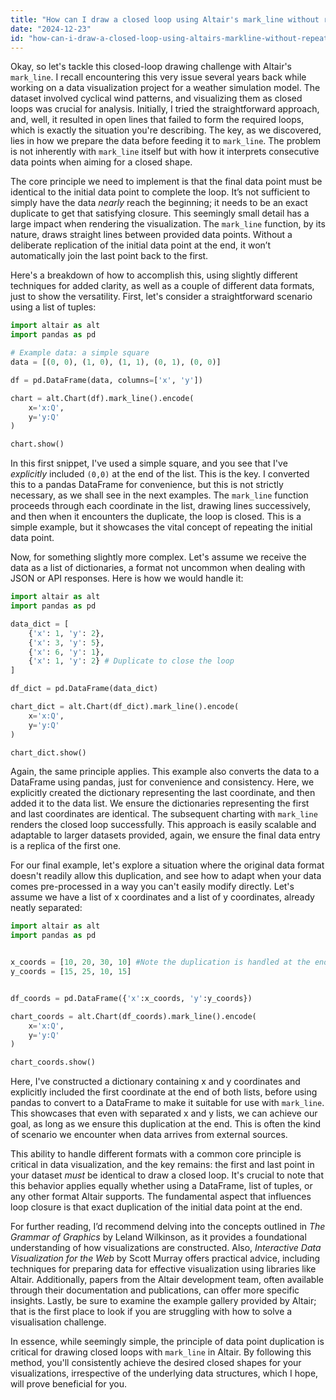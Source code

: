 ```yaml
---
title: "How can I draw a closed loop using Altair's mark_line without repeating data points?"
date: "2024-12-23"
id: "how-can-i-draw-a-closed-loop-using-altairs-markline-without-repeating-data-points"
---
```


Okay, so let's tackle this closed-loop drawing challenge with Altair's `mark_line`. I recall encountering this very issue several years back while working on a data visualization project for a weather simulation model. The dataset involved cyclical wind patterns, and visualizing them as closed loops was crucial for analysis. Initially, I tried the straightforward approach, and, well, it resulted in open lines that failed to form the required loops, which is exactly the situation you're describing. The key, as we discovered, lies in how we prepare the data before feeding it to `mark_line`. The problem is not inherently with `mark_line` itself but with how it interprets consecutive data points when aiming for a closed shape.

The core principle we need to implement is that the final data point must be identical to the initial data point to complete the loop. It’s not sufficient to simply have the data *nearly* reach the beginning; it needs to be an exact duplicate to get that satisfying closure. This seemingly small detail has a large impact when rendering the visualization. The `mark_line` function, by its nature, draws straight lines between provided data points. Without a deliberate replication of the initial data point at the end, it won’t automatically join the last point back to the first.

Here's a breakdown of how to accomplish this, using slightly different techniques for added clarity, as well as a couple of different data formats, just to show the versatility. First, let's consider a straightforward scenario using a list of tuples:

```python
import altair as alt
import pandas as pd

# Example data: a simple square
data = [(0, 0), (1, 0), (1, 1), (0, 1), (0, 0)]

df = pd.DataFrame(data, columns=['x', 'y'])

chart = alt.Chart(df).mark_line().encode(
    x='x:Q',
    y='y:Q'
)

chart.show()
```
In this first snippet, I've used a simple square, and you see that I've *explicitly* included `(0,0)` at the end of the list. This is the key. I converted this to a pandas DataFrame for convenience, but this is not strictly necessary, as we shall see in the next examples. The `mark_line` function proceeds through each coordinate in the list, drawing lines successively, and then when it encounters the duplicate, the loop is closed. This is a simple example, but it showcases the vital concept of repeating the initial data point.

Now, for something slightly more complex. Let's assume we receive the data as a list of dictionaries, a format not uncommon when dealing with JSON or API responses. Here is how we would handle it:

```python
import altair as alt
import pandas as pd

data_dict = [
    {'x': 1, 'y': 2},
    {'x': 3, 'y': 5},
    {'x': 6, 'y': 1},
    {'x': 1, 'y': 2} # Duplicate to close the loop
]

df_dict = pd.DataFrame(data_dict)

chart_dict = alt.Chart(df_dict).mark_line().encode(
    x='x:Q',
    y='y:Q'
)

chart_dict.show()
```

Again, the same principle applies. This example also converts the data to a DataFrame using pandas, just for convenience and consistency. Here, we explicitly created the dictionary representing the last coordinate, and then added it to the data list. We ensure the dictionaries representing the first and last coordinates are identical. The subsequent charting with `mark_line` renders the closed loop successfully. This approach is easily scalable and adaptable to larger datasets provided, again, we ensure the final data entry is a replica of the first one.

For our final example, let's explore a situation where the original data format doesn't readily allow this duplication, and see how to adapt when your data comes pre-processed in a way you can't easily modify directly. Let's assume we have a list of x coordinates and a list of y coordinates, already neatly separated:

```python
import altair as alt
import pandas as pd


x_coords = [10, 20, 30, 10] #Note the duplication is handled at the end, prior to combination.
y_coords = [15, 25, 10, 15]


df_coords = pd.DataFrame({'x':x_coords, 'y':y_coords})

chart_coords = alt.Chart(df_coords).mark_line().encode(
    x='x:Q',
    y='y:Q'
)

chart_coords.show()
```

Here, I've constructed a dictionary containing x and y coordinates and explicitly included the first coordinate at the end of both lists, before using pandas to convert to a DataFrame to make it suitable for use with `mark_line`. This showcases that even with separated x and y lists, we can achieve our goal, as long as we ensure this duplication at the end. This is often the kind of scenario we encounter when data arrives from external sources.

This ability to handle different formats with a common core principle is critical in data visualization, and the key remains: the first and last point in your dataset *must* be identical to draw a closed loop. It's crucial to note that this behavior applies equally whether using a DataFrame, list of tuples, or any other format Altair supports. The fundamental aspect that influences loop closure is that exact duplication of the initial data point at the end.

For further reading, I’d recommend delving into the concepts outlined in *The Grammar of Graphics* by Leland Wilkinson, as it provides a foundational understanding of how visualizations are constructed. Also, *Interactive Data Visualization for the Web* by Scott Murray offers practical advice, including techniques for preparing data for effective visualization using libraries like Altair. Additionally, papers from the Altair development team, often available through their documentation and publications, can offer more specific insights. Lastly, be sure to examine the example gallery provided by Altair; that is the first place to look if you are struggling with how to solve a visualisation challenge.

In essence, while seemingly simple, the principle of data point duplication is critical for drawing closed loops with `mark_line` in Altair. By following this method, you'll consistently achieve the desired closed shapes for your visualizations, irrespective of the underlying data structures, which I hope, will prove beneficial for you.
